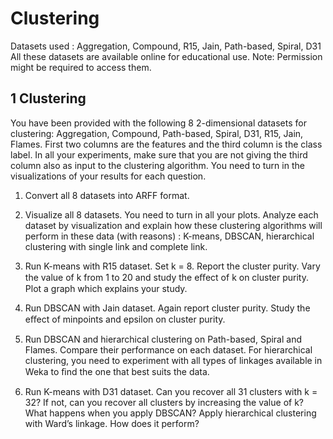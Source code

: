 # Clustering

Datasets used : Aggregation, Compound, R15, Jain, Path-based, Spiral, D31 
All these datasets are available online for educational use.
Note: Permission might be required to access them. 

1 Clustering
------------------


You have been provided with the following 8 2-dimensional datasets for clustering: Aggregation, Compound, Path-based, Spiral, D31, R15, Jain, Flames. First two columns are the features and the third column is the class label. In all your experiments, make sure that you are not giving the third column also as input to the clustering algorithm. You need to turn in the visualizations of your results for each question.
1. Convert all 8 datasets into ARFF format. 

2. Visualize all 8 datasets. 
You need to turn in all your plots. 
Analyze each dataset by visualization and explain how these clustering algorithms will perform in these data (with reasons) : K-means, DBSCAN, hierarchical clustering with single link and complete link. 

3. Run K-means with R15 dataset. Set k = 8. Report the cluster purity. 
Vary the value of k from 1 to 20 and study the eﬀect of k on cluster purity. 
Plot a graph which explains your study.

4. Run DBSCAN with Jain dataset. Again report cluster purity. 
Study the eﬀect of minpoints and epsilon on cluster purity. 

5. Run DBSCAN and hierarchical clustering on Path-based, Spiral and Flames. Compare their performance on each dataset. 
For hierarchical clustering, you need to experiment with all types of linkages available in Weka to ﬁnd the one that best suits the data.

6. Run K-means with D31 dataset. 
Can you recover all 31 clusters with k = 32? If not, can you recover all clusters by increasing the value of k? 
What happens when you apply DBSCAN? Apply hierarchical clustering with Ward’s linkage. How does it perform?
